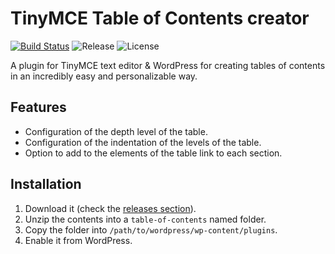 TinyMCE Table of Contents creator
=================================

[![Build Status](https://api.travis-ci.org/julenpardo/tinymce-table-of-contents.svg)](https://travis-ci.com/julenpardo/tinymce-table-of-contents) ![Release](https://img.shields.io/badge/release-v1.0--rc1-blue.svg) ![License](https://img.shields.io/badge/license-GPLv3-blue.svg)

A plugin for TinyMCE text editor & WordPress for creating tables of contents in an incredibly easy and personalizable way.

## Features
 - Configuration of the depth level of the table.
 - Configuration of the indentation of the levels of the table.
 - Option to add to the elements of the table link to each section.

## Installation
 1. Download it (check the [releases section](https://github.com/julenpardo/tinymce-table-of-contents/releases)).
 2. Unzip the contents into a `table-of-contents` named folder.
 3. Copy the folder into `/path/to/wordpress/wp-content/plugins`.
 4. Enable it from WordPress.
